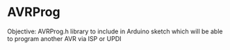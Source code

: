 # AVRProg
Objective: AVRProg.h library to include in Arduino sketch which will be able to program another AVR via ISP or UPDI
